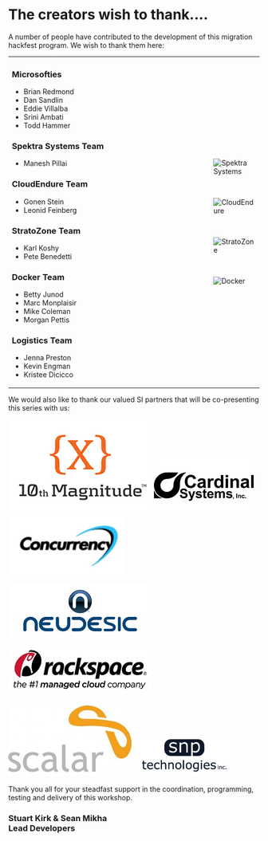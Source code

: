 # The creators wish to thank....

A number of people have contributed to the development of this migration hackfest program. We wish to thank them here:

<table border=0>
<tr>
<td width="500">

### Microsofties
* Brian Redmond
* Dan Sandlin
* Eddie Villalba
* Srini Ambati
* Todd Hammer

### Spektra Systems Team
* Manesh Pillai

### CloudEndure Team
* Gonen Stein
* Leonid Feinberg

### StratoZone Team
* Karl Koshy
* Pete Benedetti 

### Docker Team
* Betty Junod
* Marc Monplaisir
* Mike Coleman
* Morgan Pettis

### Logistics Team
* Jenna Preston
* Kevin Engman
* Kristee Dicicco

</td>
<td>

![Spektra Systems](./challenges/images/spektra-logo.jpg)

<br>

![CloudEndure](./challenges/images/NewDefaultLogo.png)

<br>

![StratoZone](./challenges/images/stratozone_logo_tm_png_hi_rez.png)

<br>

![Docker](./challenges/images/DockerLogo-2.png)


</td>
</tr>
</table>

We would also like to thank our valued SI partners that will be co-presenting this series with us:

![10th](./challenges/images/logo-10th.png)
![Cardinal](./challenges/images/logo-cardinal.png)
![Concurrency](./challenges/images/logo-concurrency.jpg)

![Neudesic](./challenges/images/logo-neudesic.jpg)
![Rackspace](./challenges/images/logo-rackspace.jpg)

![Scalar](./challenges/images/logo-scalar-ca.jpg)
![SNP](./challenges/images/logo-snp.png)

Thank you all for your steadfast support in the coordination, programming, testing and delivery of this workshop. 

### Stuart Kirk & Sean Mikha<br>Lead Developers
